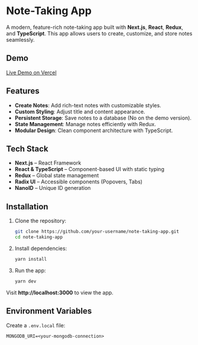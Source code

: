 # Note-Taking App

A modern, feature-rich note-taking app built with **Next.js**, **React**, **Redux**, and **TypeScript**. This app allows users to create, customize, and store notes seamlessly.

## Demo
 [Live Demo on Vercel](https://notesapp-pcandmwfy-blackers33s-projects.vercel.app)

## Features

-  **Create Notes**: Add rich-text notes with customizable styles.
-  **Custom Styling**: Adjust title and content appearance.
-  **Persistent Storage**: Save notes to a database (No on the demo version).
-  **State Management**: Manage notes efficiently with Redux.
-  **Modular Design**: Clean component architecture with TypeScript.

## Tech Stack

- **Next.js** – React Framework
- **React & TypeScript** – Component-based UI with static typing
- **Redux** – Global state management
- **Radix UI** – Accessible components (Popovers, Tabs)
- **NanoID** – Unique ID generation

## Installation

1. Clone the repository:

   ```bash
   git clone https://github.com/your-username/note-taking-app.git
   cd note-taking-app
   ```

2. Install dependencies:

   ```bash
   yarn install
   ```
3. Run the app:
   ```bash
   yarn dev
   ```

  Visit **http://localhost:3000** to view the app.

## Environment Variables

Create a `.env.local` file:

```
MONGODB_URI=<your-mongodb-connection>
```

